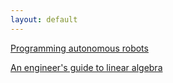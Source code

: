 ```yaml
---
layout: default
---
```


[Programming autonomous robots](blog/robot-programming) 

[An engineer's guide to linear algebra](blog/linear-algebra) 


